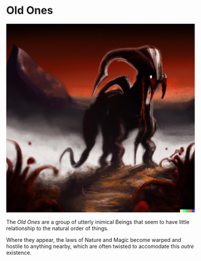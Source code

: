 # Old Ones
![Nyarlathotep](images/nyarlathotep-stalks-lava-plains.png)

The *Old Ones* are a group of utterly inimical Beings that seem to have little relationship to the natural order of things.

Where they appear, the laws of Nature and Magic become warped and hostile to anything nearby, which are often twisted to accomodate this *outre* existence.